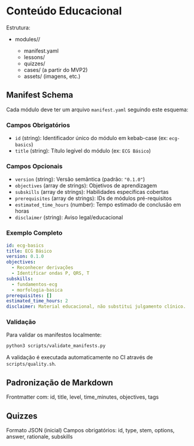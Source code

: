 # Conteúdo Educacional

Estrutura:
- modules/<modulo>/
  - manifest.yaml
  - lessons/
  - quizzes/
  - cases/ (a partir do MVP2)
  - assets/ (imagens, etc.)

## Manifest Schema

Cada módulo deve ter um arquivo `manifest.yaml` seguindo este esquema:

### Campos Obrigatórios
- `id` (string): Identificador único do módulo em kebab-case (ex: `ecg-basics`)
- `title` (string): Título legível do módulo (ex: `ECG Básico`)

### Campos Opcionais
- `version` (string): Versão semântica (padrão: `"0.1.0"`)
- `objectives` (array de strings): Objetivos de aprendizagem
- `subskills` (array de strings): Habilidades específicas cobertas
- `prerequisites` (array de strings): IDs de módulos pré-requisitos
- `estimated_time_hours` (number): Tempo estimado de conclusão em horas
- `disclaimer` (string): Aviso legal/educacional

### Exemplo Completo
```yaml
id: ecg-basics
title: ECG Básico
version: 0.1.0
objectives:
  - Reconhecer derivações
  - Identificar ondas P, QRS, T
subskills:
  - fundamentos-ecg
  - morfologia-basica
prerequisites: []
estimated_time_hours: 2
disclaimer: Material educacional, não substitui julgamento clínico.
```

### Validação

Para validar os manifestos localmente:
```bash
python3 scripts/validate_manifests.py
```

A validação é executada automaticamente no CI através de `scripts/quality.sh`.

## Padronização de Markdown

Frontmatter com: id, title, level, time_minutes, objectives, tags

## Quizzes

Formato JSON (inicial)
Campos obrigatórios: id, type, stem, options, answer, rationale, subskills